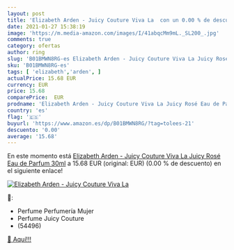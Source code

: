 ```yaml
---
layout: post
title: 'Elizabeth Arden - Juicy Couture Viva La  con un 0.00 % de descuento'
date: 2021-01-27 15:38:19
image: 'https://m.media-amazon.com/images/I/41abqcMm9mL._SL200_.jpg'
comments: true
category: ofertas
author: ring
slug: 'B01BMWN8RG-es Elizabeth Arden - Juicy Couture Viva La Juicy Rosé Eau de...'
sku: 'B01BMWN8RG-es'
tags: [ 'elizabeth','arden', ]
actualPrice: 15.68 EUR
currency: EUR
price: 15.68
comparePrice:  EUR
prodname: 'Elizabeth Arden - Juicy Couture Viva La Juicy Rosé Eau de Parfum 30ml'
country: 'es'
flag: '🇪🇸'
buyurl: 'https://www.amazon.es/dp/B01BMWN8RG/?tag=tolees-21'
descuento: '0.00'
average: '15.68'
---
```


En este momento está [Elizabeth Arden - Juicy Couture Viva La Juicy Rosé Eau de Parfum 30ml](https://www.amazon.es/dp/B01BMWN8RG/?tag=tolees-21) a 15.68 EUR (original:  EUR) (0.00 %  de descuento) en el siguiente enlace!

[![Elizabeth Arden - Juicy Couture Viva La ](https://m.media-amazon.com/images/I/41abqcMm9mL._SL200_.jpg)](https://www.amazon.es/dp/B01BMWN8RG/?tag=tolees-21)

🔎:

- Perfume Perfumería Mujer
- Perfume Juicy Couture
- (54496)

[🛒 Aquí!!!](https://www.amazon.es/dp/B01BMWN8RG/?tag=tolees-21)
